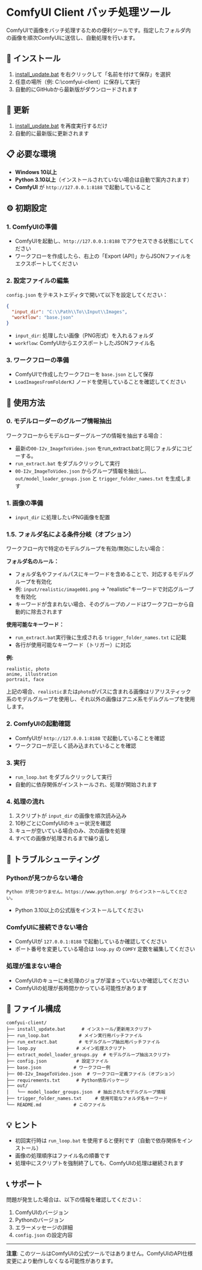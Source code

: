 # ComfyUI Client バッチ処理ツール

ComfyUIで画像をバッチ処理するための便利ツールです。指定したフォルダ内の画像を順次ComfyUIに送信し、自動処理を行います。

## 🚀 インストール

1. [install_update.bat](https://raw.githubusercontent.com/kahukumumon/comfyui-client/refs/heads/main/install_update.bat) を右クリックして「名前を付けて保存」を選択
2. 任意の場所（例: C:\comfyui-client）に保存して実行
3. 自動的にGitHubから最新版がダウンロードされます

## 🔄 更新

1. [install_update.bat](https://raw.githubusercontent.com/kahukumumon/comfyui-client/refs/heads/main/install_update.bat) を再度実行するだけ
2. 自動的に最新版に更新されます

## 📋 必要な環境

- **Windows 10以上**
- **Python 3.10以上**（インストールされていない場合は自動で案内されます）
- **ComfyUI** が `http://127.0.0.1:8188` で起動していること

## ⚙️ 初期設定

### 1. ComfyUIの準備
- ComfyUIを起動し、`http://127.0.0.1:8188` でアクセスできる状態にしてください
- ワークフローを作成したら、右上の「Export (API)」からJSONファイルをエクスポートしてください

### 2. 設定ファイルの編集
`config.json` をテキストエディタで開いて以下を設定してください：

```json
{
  "input_dir": "C:\\Path\\To\\Input\\Images",
  "workflow": "base.json"
}
```

- `input_dir`: 処理したい画像（PNG形式）を入れるフォルダ
- `workflow`: ComfyUIからエクスポートしたJSONファイル名

### 3. ワークフローの準備
- ComfyUIで作成したワークフローを `base.json` として保存
- `LoadImagesFromFolderKJ` ノードを使用していることを確認してください

## 🎯 使用方法

### 0. モデルローダーのグループ情報抽出
ワークフローからモデルローダーグループの情報を抽出する場合：
- 最新の`00-I2v_ImageToVideo.json` をrun_extract.batと同じフォルダにコピーする。
- `run_extract.bat` をダブルクリックして実行
- `00-I2v_ImageToVideo.json` からグループ情報を抽出し、`out/model_loader_groups.json` と `trigger_folder_names.txt` を生成します

### 1. 画像の準備
- `input_dir` に処理したいPNG画像を配置

### 1.5. フォルダ名による条件分岐（オプション）
ワークフロー内で特定のモデルグループを有効/無効にしたい場合：

**フォルダ名のルール：**
- フォルダ名やファイルパスにキーワードを含めることで、対応するモデルグループを有効化
- 例: `input/realistic/image001.png` → "realistic"キーワードで対応グループを有効化
- キーワードが含まれない場合、そのグループのノードはワークフローから自動的に除去されます

**使用可能なキーワード：**
- `run_extract.bat`実行後に生成される `trigger_folder_names.txt` に記載
- 各行が使用可能なキーワード（トリガー）に対応

**例:**
```
realistic, photo
anime, illustration
portrait, face
```

上記の場合、`realistic`または`photo`がパスに含まれる画像はリアリスティック系のモデルグループを使用し、それ以外の画像はアニメ系モデルグループを使用します。

### 2. ComfyUIの起動確認
- ComfyUIが `http://127.0.0.1:8188` で起動していることを確認
- ワークフローが正しく読み込まれていることを確認

### 3. 実行
- `run_loop.bat` をダブルクリックして実行
- 自動的に依存関係がインストールされ、処理が開始されます

### 4. 処理の流れ
1. スクリプトが `input_dir` の画像を順次読み込み
2. 10秒ごとにComfyUIのキュー状況を確認
3. キューが空いている場合のみ、次の画像を処理
4. すべての画像が処理されるまで繰り返し

## 🔧 トラブルシューティング

### Pythonが見つからない場合
```
Python が見つかりません。https://www.python.org/ からインストールしてください。
```
- Python 3.10以上の公式版をインストールしてください

### ComfyUIに接続できない場合
- ComfyUIが `127.0.0.1:8188` で起動しているか確認してください
- ポート番号を変更している場合は `loop.py` の `COMFY` 定数を編集してください

### 処理が進まない場合
- ComfyUIのキューに未処理のジョブが溜まっていないか確認してください
- ComfyUIの処理が長時間かかっている可能性があります

## 📁 ファイル構成

```
comfyui-client/
├── install_update.bat      # インストール/更新用スクリプト
├── run_loop.bat           # メイン実行用バッチファイル
├── run_extract.bat        # モデルグループ抽出用バッチファイル
├── loop.py               # メイン処理スクリプト
├── extract_model_loader_groups.py  # モデルグループ抽出スクリプト
├── config.json           # 設定ファイル
├── base.json            # ワークフロー例
├── 00-I2v_ImageToVideo.json  # ワークフロー定義ファイル（オプション）
├── requirements.txt      # Python依存パッケージ
├── out/
│   └── model_loader_groups.json  # 抽出されたモデルグループ情報
├── trigger_folder_names.txt     # 使用可能なフォルダ名キーワード
└── README.md            # このファイル
```

## 💡 ヒント

- 初回実行時は `run_loop.bat` を使用すると便利です（自動で依存関係をインストール）
- 画像の処理順序はファイル名の順番です
- 処理中にスクリプトを強制終了しても、ComfyUIの処理は継続されます

## 📞 サポート

問題が発生した場合は、以下の情報を確認してください：
1. ComfyUIのバージョン
2. Pythonのバージョン
3. エラーメッセージの詳細
4. `config.json` の設定内容

---

**注意**: このツールはComfyUIの公式ツールではありません。ComfyUIのAPI仕様変更により動作しなくなる可能性があります。
